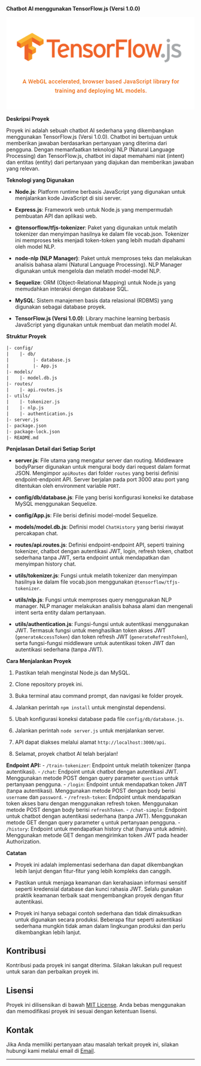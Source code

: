 **Chatbot AI menggunakan TensorFlow.js (Versi 1.0.0)**

![Chatbot AI](./assets/image/tensorflowjs.png)

**Deskripsi Proyek**

Proyek ini adalah sebuah chatbot AI sederhana yang dikembangkan menggunakan TensorFlow.js (Versi 1.0.0). Chatbot ini bertujuan untuk memberikan jawaban berdasarkan pertanyaan yang diterima dari pengguna. Dengan memanfaatkan teknologi NLP (Natural Language Processing) dan TensorFlow.js, chatbot ini dapat memahami niat (intent) dan entitas (entity) dari pertanyaan yang diajukan dan memberikan jawaban yang relevan.

**Teknologi yang Digunakan**

- **Node.js**: Platform runtime berbasis JavaScript yang digunakan untuk menjalankan kode JavaScript di sisi server.

- **Express.js**: Framework web untuk Node.js yang mempermudah pembuatan API dan aplikasi web.

- **@tensorflow/tfjs-tokenizer**: Paket yang digunakan untuk melatih tokenizer dan menyimpan hasilnya ke dalam file vocab.json. Tokenizer ini memproses teks menjadi token-token yang lebih mudah dipahami oleh model NLP.

- **node-nlp (NLP Manager)**: Paket untuk memproses teks dan melakukan analisis bahasa alami (Natural Language Processing). NLP Manager digunakan untuk mengelola dan melatih model-model NLP.

- **Sequelize**: ORM (Object-Relational Mapping) untuk Node.js yang memudahkan interaksi dengan database SQL.

- **MySQL**: Sistem manajemen basis data relasional (RDBMS) yang digunakan sebagai database proyek.

- **TensorFlow.js (Versi 1.0.0)**: Library machine learning berbasis JavaScript yang digunakan untuk membuat dan melatih model AI.

**Struktur Proyek**

```
|- config/
|    |- db/
|         |- database.js
|         |- App.js
|- models/
|    |- model.db.js
|- routes/
|    |- api.routes.js
|- utils/
|    |- tokenizer.js
|    |- nlp.js
|    |- authentication.js
|- server.js
|- package.json
|- package-lock.json
|- README.md
```

**Penjelasan Detail dari Setiap Script**

- **server.js**: File utama yang mengatur server dan routing. Middleware bodyParser digunakan untuk mengurai body dari request dalam format JSON. Mengimpor `apiRoutes` dari folder `routes` yang berisi definisi endpoint-endpoint API. Server berjalan pada port 3000 atau port yang ditentukan oleh environment variable `PORT`.

- **config/db/database.js**: File yang berisi konfigurasi koneksi ke database MySQL menggunakan Sequelize.

- **config/App.js**: File berisi definisi model-model Sequelize.

- **models/model.db.js**: Definisi model `ChatHistory` yang berisi riwayat percakapan chat.

- **routes/api.routes.js**: Definisi endpoint-endpoint API, seperti training tokenizer, chatbot dengan autentikasi JWT, login, refresh token, chatbot sederhana tanpa JWT, serta endpoint untuk mendapatkan dan menyimpan history chat.

- **utils/tokenizer.js**: Fungsi untuk melatih tokenizer dan menyimpan hasilnya ke dalam file vocab.json menggunakan `@tensorflow/tfjs-tokenizer`.

- **utils/nlp.js**: Fungsi untuk memproses query menggunakan NLP manager. NLP manager melakukan analisis bahasa alami dan mengenali intent serta entity dalam pertanyaan.

- **utils/authentication.js**: Fungsi-fungsi untuk autentikasi menggunakan JWT. Termasuk fungsi untuk menghasilkan token akses JWT (`generateAccessToken`) dan token refresh JWT (`generateRefreshToken`), serta fungsi-fungsi middleware untuk autentikasi token JWT dan autentikasi sederhana (tanpa JWT).

**Cara Menjalankan Proyek**

1. Pastikan telah menginstal Node.js dan MySQL.

2. Clone repository proyek ini.

3. Buka terminal atau command prompt, dan navigasi ke folder proyek.

4. Jalankan perintah `npm install` untuk menginstal dependensi.

5. Ubah konfigurasi koneksi database pada file `config/db/database.js`.

6. Jalankan perintah `node server.js` untuk menjalankan server.

7. API dapat diakses melalui alamat `http://localhost:3000/api`.

8. Selamat, proyek chatbot AI telah berjalan!

**Endpoint API:**
    - `/train-tokenizer`: Endpoint untuk melatih tokenizer (tanpa autentikasi).
    - `/chat`: Endpoint untuk chatbot dengan autentikasi JWT. Menggunakan metode POST dengan query parameter `question` untuk pertanyaan pengguna.
    - `/login`: Endpoint untuk mendapatkan token JWT (tanpa autentikasi). Menggunakan metode POST dengan body berisi `username` dan `password`.
    - `/refresh-token`: Endpoint untuk mendapatkan token akses baru dengan menggunakan refresh token. Menggunakan metode POST dengan body berisi `refreshToken`.
    - `/chat-simple`: Endpoint untuk chatbot dengan autentikasi sederhana (tanpa JWT). Menggunakan metode GET dengan query parameter `q` untuk pertanyaan pengguna.
    - `/history`: Endpoint untuk mendapatkan history chat (hanya untuk admin). Menggunakan metode GET dengan mengirimkan token JWT pada header Authorization.

**Catatan**

- Proyek ini adalah implementasi sederhana dan dapat dikembangkan lebih lanjut dengan fitur-fitur yang lebih kompleks dan canggih.

- Pastikan untuk menjaga keamanan dan kerahasiaan informasi sensitif seperti kredensial database dan kunci rahasia JWT. Selalu gunakan praktik keamanan terbaik saat mengembangkan proyek dengan fitur autentikasi.

- Proyek ini hanya sebagai contoh sederhana dan tidak dimaksudkan untuk digunakan secara produksi. Beberapa fitur seperti autentikasi sederhana mungkin tidak aman dalam lingkungan produksi dan perlu dikembangkan lebih lanjut.

## Kontribusi
Kontribusi pada proyek ini sangat diterima. Silakan lakukan pull request untuk saran dan perbaikan proyek ini.

## Lisensi
Proyek ini dilisensikan di bawah [MIT License](https://github.com/0xTrue-DevAI/Chatbot-AI/blob/main/LICENSE). Anda bebas menggunakan dan memodifikasi proyek ini sesuai dengan ketentuan lisensi.

## Kontak
Jika Anda memiliki pertanyaan atau masalah terkait proyek ini, silakan hubungi kami melalui email di [Email](mailto:eotnay@gmail.com).

---

